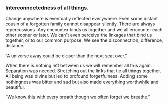 ### Interconnectedness of all things.

Change anywhere is eventually reflected everywhere. Even some distant cousin of a forgotten family cannot disappear silently. There are always repercussions. Any encounter binds us together and we all encounter each other sooner or later. We can’t even perceive the linkages that bind us together, or to our common purpose. We see the disconnection, difference, distance.

“A universe away could be closer than the next seat over.”

When there is nothing left between us we will remember all this again. Separation was needed. Stretching out the links that tie all things together. All being was divine but led to profound forgetfulness. Adding some nothingness was bitter and sad but also made everything worthwhile and beautiful.

“We know this with every breath though we often forget we breathe.”